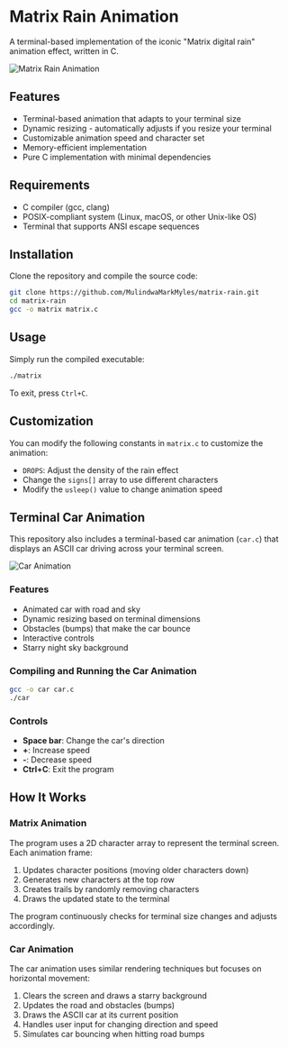 # Matrix Rain Animation

A terminal-based implementation of the iconic "Matrix digital rain" animation effect, written in C.

![Matrix Rain Animation](matrix_preview.gif)

## Features

- Terminal-based animation that adapts to your terminal size
- Dynamic resizing - automatically adjusts if you resize your terminal
- Customizable animation speed and character set
- Memory-efficient implementation
- Pure C implementation with minimal dependencies

## Requirements

- C compiler (gcc, clang)
- POSIX-compliant system (Linux, macOS, or other Unix-like OS)
- Terminal that supports ANSI escape sequences

## Installation

Clone the repository and compile the source code:

```bash
git clone https://github.com/MulindwaMarkMyles/matrix-rain.git
cd matrix-rain
gcc -o matrix matrix.c
```

## Usage

Simply run the compiled executable:

```bash
./matrix
```

To exit, press `Ctrl+C`.

## Customization

You can modify the following constants in `matrix.c` to customize the animation:

- `DROPS`: Adjust the density of the rain effect
- Change the `signs[]` array to use different characters
- Modify the `usleep()` value to change animation speed

## Terminal Car Animation

This repository also includes a terminal-based car animation (`car.c`) that displays an ASCII car driving across your terminal screen.

![Car Animation](car_preview.gif)

### Features

- Animated car with road and sky
- Dynamic resizing based on terminal dimensions
- Obstacles (bumps) that make the car bounce
- Interactive controls
- Starry night sky background

### Compiling and Running the Car Animation

```bash
gcc -o car car.c
./car
```

### Controls

- **Space bar**: Change the car's direction
- **+**: Increase speed
- **-**: Decrease speed
- **Ctrl+C**: Exit the program

## How It Works

### Matrix Animation

The program uses a 2D character array to represent the terminal screen. Each animation frame:

1. Updates character positions (moving older characters down)
2. Generates new characters at the top row
3. Creates trails by randomly removing characters
4. Draws the updated state to the terminal

The program continuously checks for terminal size changes and adjusts accordingly.

### Car Animation

The car animation uses similar rendering techniques but focuses on horizontal movement:

1. Clears the screen and draws a starry background
2. Updates the road and obstacles (bumps)
3. Draws the ASCII car at its current position
4. Handles user input for changing direction and speed
5. Simulates car bouncing when hitting road bumps
